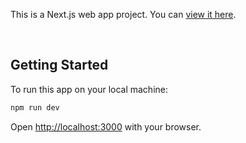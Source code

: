 This is a Next.js web app project. You can [view it here](https://doggypedia.vercel.app/).

<br>

## Getting Started

To run this app on your local machine:

```bash
npm run dev
```

Open [http://localhost:3000](http://localhost:3000) with your browser.

